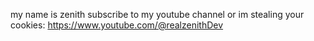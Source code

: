 my name is zenith
subscribe to my youtube channel or im stealing your cookies: https://www.youtube.com/@realzenithDev
